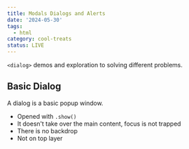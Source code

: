 ```yaml
---
title: Modals Dialogs and Alerts
date: '2024-05-30'
tags:
  - html
category: cool-treats
status: LIVE
---
```


<script>
	import Dialog from "$/demos/dialog/Dialog.demo";
	import Modal from "$/demos/dialog/Modal.demo";
	import Alert from "$/demos/dialog/Alert.demo";
	import AnimatedJS from "$/demos/dialog/AnimatedJS.demo";
	import AnimatedCSS from "$/demos/dialog/AnimatedCSS.demo";
</script>

`<dialog>` demos and exploration to solving different problems.

<!-- excerpt -->

## Basic Dialog

A dialog is a basic popup window.

- Opened with `.show()`
- It doesn't take over the main content, focus is not trapped
- There is no backdrop
- Not on top layer

<Dialog />

___

## Basic Modal

A dialog that takes over.

- Opened with `.showModal()`
- Blocks interaction of rest of page like alert()
- Focus is trapped withing the dialog
- On top layer
- Esc closes

<Modal />

### Side Note - Top Layer

Top layer is the fix for your z-index woes. It takes your content entirely out of the context of stacking order of CSS. This puts anything on top layer on top of all elements regardless of z-index. It creates a new "stacking context".

- .showModal() puts in top layer
- .show() uses z-index

___

## Alert

Nothing too fancy to make an alert, the dialog with showModal is the way to go here.

<Alert />

### Can I use Dialog today? - ✅ YES 96% Support

<p class="ciu_embed" data-feature="mdn-html__elements__dialog" data-periods="future_1,current,past_1" data-accessible-colours="false">
</p>

___

## Animation

### The JavaScript Solution

To animate a dialog with JS, you can use any number of your own JS framework libraries, or you can do it directly with the view transitions API. This approach is much less supported but requires no additional libraries.

<AnimatedJS />

___

### The CSS Solution

<AnimatedCSS />

### Side Note - Starting Style

@starting-style allows you to set the initial state of something that will transition in when it's added to the DOM. Why would you need this? Image a situation where a new DOM element is plopped into the page, Right now the solution is to add a pre-transition-in class then a transition-in class with JavaScript after time. Now you can do that all with CSS. Also this enables one of the holy grails of CSS, animating `display:none;` 🤯

It can wrap selectors or exist inside of selectors.

Pop this in with `<Dialog>` or a popover and you've got a stew goin'.

<h4 class="h3">Can I use @starting-style? - ❔ Possibly 70% support</h4>

Some nuance there. It's not supported in Firefox and given Firefox's pace lately, who knows. It will gracefully fallback and not animate, so in that regard, only FF users on desktop aren't getting the full experience and that's ok with me.

### Side Note - allow-discrete

You may have noticed `display 1s allow-discrete` in the previous example. Try running that code and removing the allow-discrete in your own code. You'll see that at first glance the animation still works. So what gives?

Well, close the dialog and see the issue. When dialog is toggled, `display:none;` is removed. Since it's instantly removed, the intro animation still works with just @starting-style, however when closing the dialog, `display:none;` is applied immediately and therefore there is no animation on close. ☹️.

<h4 class="h3">Can I use allow-discrete? - YES Possibly 77% support</h4>

Firefox support coming August 6th, is in Nightly already.